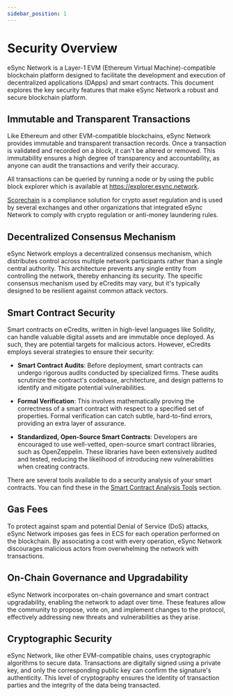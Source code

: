 ```yaml
---
sidebar_position: 1
---
```

# Security Overview

eSync Network is a Layer-1 EVM (Ethereum Virtual Machine)-compatible blockchain platform designed to facilitate the development and execution of decentralized applications (DApps) and smart contracts. This document explores the key security features that make eSync Network a robust and secure blockchain platform.

## Immutable and Transparent Transactions

Like Ethereum and other EVM-compatible blockchains, eSync Network provides immutable and transparent transaction records. Once a transaction is validated and recorded on a block, it can't be altered or removed. This immutability ensures a high degree of transparency and accountability, as anyone can audit the transactions and verify their accuracy.

All transactions can be queried by running a node or by using the public block explorer which is available at <https://explorer.esync.network>. 

[Scorechain](https://www.scorechain.com/) is a compliance solution for crypto asset regulation and is used by several exchanges and other organizations that integrated eSync Network to comply with crypto regulation or anti-money laundering rules.

## Decentralized Consensus Mechanism

eSync Network employs a decentralized consensus mechanism, which distributes control across multiple network participants rather than a single central authority. This architecture prevents any single entity from controlling the network, thereby enhancing its security. The specific consensus mechanism used by eCredits may vary, but it's typically designed to be resilient against common attack vectors.

## Smart Contract Security

Smart contracts on eCredits, written in high-level languages like Solidity, can handle valuable digital assets and are immutable once deployed. As such, they are potential targets for malicious actors. However, eCredits employs several strategies to ensure their security:

- **Smart Contract Audits**: Before deployment, smart contracts can undergo rigorous audits conducted by specialized firms. These audits scrutinize the contract's codebase, architecture, and design patterns to identify and mitigate potential vulnerabilities.

- **Formal Verification**: This involves mathematically proving the correctness of a smart contract with respect to a specified set of properties. Formal verification can catch subtle, hard-to-find errors, providing an extra layer of assurance.

- **Standardized, Open-Source Smart Contracts**: Developers are encouraged to use well-vetted, open-source smart contract libraries, such as OpenZeppelin. These libraries have been extensively audited and tested, reducing the likelihood of introducing new vulnerabilities when creating contracts.

There are several tools available to do a security analysis of your smart contracts. You can find these in the [Smart Contract Analysis Tools](/security/smart_contract_analysis_tools.md) section.

## Gas Fees

To protect against spam and potential Denial of Service (DoS) attacks, eSync Network imposes gas fees in ECS for each operation performed on the blockchain. By associating a cost with every operation, eSync Network discourages malicious actors from overwhelming the network with transactions.

## On-Chain Governance and Upgradability

eSync Network incorporates on-chain governance and smart contract upgradability, enabling the network to adapt over time. These features allow the community to propose, vote on, and implement changes to the protocol, effectively addressing new threats and vulnerabilities as they arise.

## Cryptographic Security

eSync Network, like other EVM-compatible chains, uses cryptographic algorithms to secure data. Transactions are digitally signed using a private key, and only the corresponding public key can confirm the signature's authenticity. This level of cryptography ensures the identity of transaction parties and the integrity of the data being transacted.
